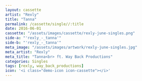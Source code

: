 ```yaml
---
layout: cassette
artist: "Rexly"
title: "Tanna"
permalink: /cassette/single//:title
date: 2016-06-01
cassette: "/assets/images/cassette/rexly-june-singles.png"
side-a: "'rexly_-_tanna'"
side-b: "'rexly_-_tanna'"
meta_image: "/assets/images/artwork/rexly-june-singles.jpg"
meta_artist: "Rexly"
meta_title: "Tanna<br> ft. Way Back Productions"
categories: Singles
tags: [rexly, way_back_productions]
icon: '<i class="demo-icon icon-cassette"></i>'
---
```

